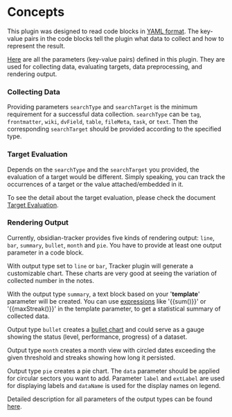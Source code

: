 # Concepts

This plugin was designed to read code blocks in [YAML format](https://en.wikipedia.org/wiki/YAML). The key-value pairs in the code blocks tell the plugin what data to collect and how to represent the result.

[Here](https://github.com/greater-than/Obsidian-Tracker-Plus/blob/main/docs/InputParameters.md) are all the parameters (key-value pairs) defined in this plugin. They are used for collecting data, evaluating targets, data preprocessing, and rendering output.

### Collecting Data

Providing parameters `searchType` and `searchTarget` is the minimum requirement for a successful data collection. `searchType` can be `tag`, `frontmatter`, `wiki`, `dvField`, `table`, `fileMeta`, `task`, or `text`. Then the corresponding `searchTarget` should be provided according to the specified type.

### Target Evaluation

Depends on the `searchType` and the `searchTarget` you provided, the evaluation of a target would be different. Simply speaking, you can track the occurrences of a target or the value attached/embedded in it.

To see the detail about the target evaluation, please check the document [Target Evaluation](https://github.com/greater-than/Obsidian-Tracker-Plus/blob/main/docs/TargetEvaluation.md).

### Rendering Output

Currently, obsidian-tracker provides five kinds of rendering output: `line`, `bar`, `summary`, `bullet`, `month` and `pie`. You have to provide at least one output parameter in a code block.

With output type set to `line` or `bar`, Tracker plugin will generate a customizable chart. These charts are very good at seeing the variation of collected number in the notes.

With the output type `summary`, a text block based on your '**template**' parameter will be created. You can use [expressions](https://github.com/greater-than/Obsidian-Tracker-Plus/blob/main/docs/Expressions.md) like '{{sum()}}' or '{{maxStreak()}}' in the template parameter, to get a statistical summary of collected data.

Output type `bullet` creates a [bullet chart](https://en.wikipedia.org/wiki/Bullet_graph) and could serve as a gauge showing the status (level, performance, progress) of a dataset.

Output type `month` creates a month view with circled dates exceeding the given threshold and streaks showing how long it persisted.

Output type `pie` creates a pie chart. The `data` parameter should be applied for circular sectors you want to add. Parameter `label` and `extLabel` are used for displaying labels and `dataName` is used for the display names on legend.

Detailed description for all parameters of the output types can be found [here](https://github.com/greater-than/Obsidian-Tracker-Plus/blob/main/docs/InputParameters.md).
